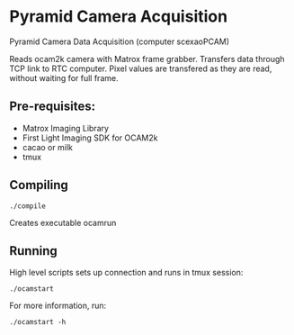 # Pyramid Camera Acquisition

Pyramid Camera Data Acquisition (computer scexaoPCAM)

Reads ocam2k camera with Matrox frame grabber. Transfers data through TCP link to RTC computer. Pixel values are transfered as they are read, without waiting for full frame.


## Pre-requisites:

- Matrox Imaging Library
- First Light Imaging SDK for OCAM2k
- cacao or milk
- tmux

## Compiling

	./compile

Creates executable ocamrun

## Running

High level scripts sets up connection and runs in tmux session:

	./ocamstart

For more information, run:

	./ocamstart -h


